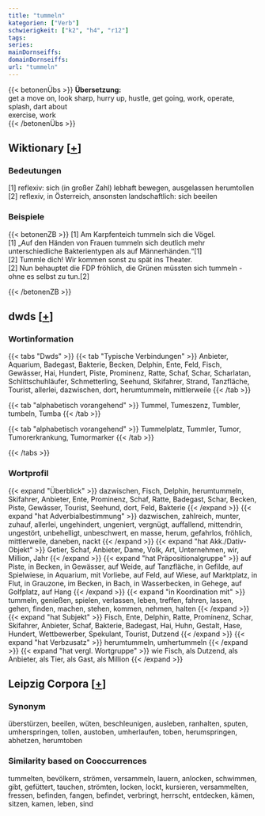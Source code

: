 ```yaml
---
title: "tummeln"
kategorien: ["Verb"]
schwierigkeit: ["k2", "h4", "r12"]
tags:
series:
mainDornseiffs:
domainDornseiffs:
url: "tummeln"
---
```


{{< betonenÜbs >}}
**Übersetzung:**  
get a move on, look sharp, hurry up, hustle, get going, work, operate, splash, dart about  
exercise, work  
{{< /betonenÜbs >}}

## Wiktionary [[+](https://de.wiktionary.org/wiki/tummeln)]

### Bedeutungen
[1] reflexiv: sich (in großer Zahl) lebhaft bewegen, ausgelassen herumtollen  
[2] reflexiv, in Österreich, ansonsten landschaftlich: sich beeilen  

### Beispiele
{{< betonenZB >}}
[1] Am Karpfenteich tummeln sich die Vögel.  
[1] „Auf den Händen von Frauen tummeln sich deutlich mehr unterschiedliche Bakterientypen als auf Männerhänden.“[1]  
[2] Tummle dich! Wir kommen sonst zu spät ins Theater.  
[2] Nun behauptet die FDP fröhlich, die Grünen müssten sich tummeln - ohne es selbst zu tun.[2]  

{{< /betonenZB >}}


## dwds [[+](https://www.dwds.de/wb/tummeln)]

### Wortinformation
{{< tabs "Dwds" >}}
{{< tab "Typische Verbindungen" >}}
Anbieter, Aquarium, Badegast, Bakterie, Becken, Delphin, Ente, Feld, Fisch, Gewässer, Hai, Hundert, Piste, Prominenz, Ratte, Schaf, Schar, Scharlatan, Schlittschuhläufer, Schmetterling, Seehund, Skifahrer, Strand, Tanzfläche, Tourist, allerlei, dazwischen, dort, herumtummeln, mittlerweile
{{< /tab >}}

{{< tab "alphabetisch vorangehend" >}}
Tummel, Tumeszenz, Tumbler, tumbeln, Tumba
{{< /tab >}}

{{< tab "alphabetisch vorangehend" >}}
Tummelplatz, Tummler, Tumor, Tumorerkrankung, Tumormarker
{{< /tab >}}

{{< /tabs >}}

### Wortprofil
{{< expand "Überblick" >}} dazwischen, Fisch, Delphin, herumtummeln, Skifahrer, Anbieter, Ente, Prominenz, Schaf, Ratte, Badegast, Schar, Becken, Piste, Gewässer, Tourist, Seehund, dort, Feld, Bakterie {{< /expand >}}
{{< expand "hat Adverbialbestimmung" >}} dazwischen, zahlreich, munter, zuhauf, allerlei, ungehindert, ungeniert, vergnügt, auffallend, mittendrin, ungestört, unbehelligt, unbeschwert, en masse, herum, gefahrlos, fröhlich, mittlerweile, daneben, nackt {{< /expand >}}
{{< expand "hat Akk./Dativ-Objekt" >}} Getier, Schaf, Anbieter, Dame, Volk, Art, Unternehmen, wir, Million, Jahr {{< /expand >}}
{{< expand "hat Präpositionalgruppe" >}} auf Piste, in Becken, in Gewässer, auf Weide, auf Tanzfläche, in Gefilde, auf Spielwiese, in Aquarium, mit Vorliebe, auf Feld, auf Wiese, auf Marktplatz, in Flut, in Grauzone, im Becken, in Bach, in Wasserbecken, in Gehege, auf Golfplatz, auf Hang {{< /expand >}}
{{< expand "in Koordination mit" >}} tummeln, genießen, spielen, verlassen, leben, treffen, fahren, lassen, gehen, finden, machen, stehen, kommen, nehmen, halten {{< /expand >}}
{{< expand "hat Subjekt" >}} Fisch, Ente, Delphin, Ratte, Prominenz, Schar, Skifahrer, Anbieter, Schaf, Bakterie, Badegast, Hai, Huhn, Gestalt, Hase, Hundert, Wettbewerber, Spekulant, Tourist, Dutzend {{< /expand >}}
{{< expand "hat Verbzusatz" >}} herumtummeln, umhertummeln {{< /expand >}}
{{< expand "hat vergl. Wortgruppe" >}} wie Fisch, als Dutzend, als Anbieter, als Tier, als Gast, als Million {{< /expand >}}

## Leipzig Corpora [[+](https://corpora.uni-leipzig.de/en/res?word=tummeln&corpusId=deu_newscrawl-public_2018)]


### Synonym
überstürzen, beeilen, wüten, beschleunigen, ausleben, ranhalten, sputen, umherspringen, tollen, austoben, umherlaufen, toben, herumspringen, abhetzen, herumtoben


### Similarity based on Cooccurrences
tummelten, bevölkern, strömen, versammeln, lauern, anlocken, schwimmen, gibt, gefüttert, tauchen, strömten, locken, lockt, kursieren, versammelten, fressen, befinden, fangen, befindet, verbringt, herrscht, entdecken, kämen, sitzen, kamen, leben, sind

